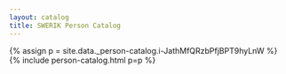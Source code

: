 ```yaml
---
layout: catalog
title: SWERIK Person Catalog
---
```

{% assign p = site.data._person-catalog.i-JathMfQRzbPfjBPT9hyLnW %}
{% include person-catalog.html p=p %}

